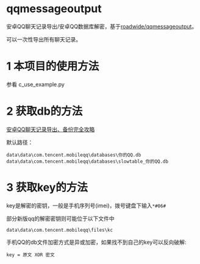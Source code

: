 # qqmessageoutput

安卓QQ聊天记录导出/安卓QQ数据库解密，基于[roadwide/qqmessageoutput](https://github.com/roadwide/qqmessageoutput)。

可以一次性导出所有聊天记录。

# 1 本项目的使用方法

参看 c_use_example.py

# 2 获取db的方法

[安卓QQ聊天记录导出、备份完全攻略](https://www.cnblogs.com/roadwide/p/11220211.html)

默认路径：

```
data\data\com.tencent.mobileqq\databases\你的QQ.db
data\data\com.tencent.mobileqq\databases\slowtable_你的QQ.db
```

# 3 获取key的方法

key是解密的密钥，一般是手机序列号(imei)，拨号键盘下输入`*#06#`

部分新版qq的解密密钥则可能位于以下文件中

```
data\data\com.tencent.mobileqq\files\kc
```

手机QQ的db文件加密方式是异或加密，如果找不到自己的key可以反向破解:

```
key = 原文 XOR 密文
```